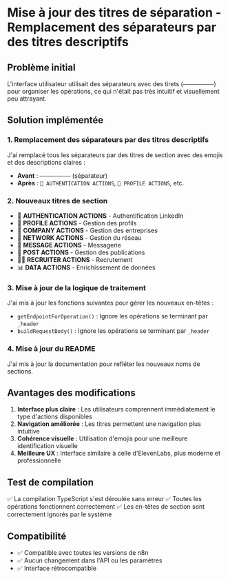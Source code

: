 # Mise à jour des titres de séparation - Remplacement des séparateurs par des titres descriptifs

## Problème initial
L'interface utilisateur utilisait des séparateurs avec des tirets (`──────────`) pour organiser les opérations, ce qui n'était pas très intuitif et visuellement peu attrayant.

## Solution implémentée

### 1. Remplacement des séparateurs par des titres descriptifs
J'ai remplacé tous les séparateurs par des titres de section avec des emojis et des descriptions claires :

- **Avant** : `──────────` (séparateur)
- **Après** : `🔐 AUTHENTICATION ACTIONS`, `👤 PROFILE ACTIONS`, etc.

### 2. Nouveaux titres de section
- 🔐 **AUTHENTICATION ACTIONS** - Authentification LinkedIn
- 👤 **PROFILE ACTIONS** - Gestion des profils
- 🏢 **COMPANY ACTIONS** - Gestion des entreprises
- 🤝 **NETWORK ACTIONS** - Gestion du réseau
- 💬 **MESSAGE ACTIONS** - Messagerie
- 📝 **POST ACTIONS** - Gestion des publications
- 🧑‍💼 **RECRUITER ACTIONS** - Recrutement
- 📊 **DATA ACTIONS** - Enrichissement de données

### 3. Mise à jour de la logique de traitement
J'ai mis à jour les fonctions suivantes pour gérer les nouveaux en-têtes :

- `getEndpointForOperation()` : Ignore les opérations se terminant par `_header`
- `buildRequestBody()` : Ignore les opérations se terminant par `_header`

### 4. Mise à jour du README
J'ai mis à jour la documentation pour refléter les nouveaux noms de sections.

## Avantages des modifications

1. **Interface plus claire** : Les utilisateurs comprennent immédiatement le type d'actions disponibles
2. **Navigation améliorée** : Les titres permettent une navigation plus intuitive
3. **Cohérence visuelle** : Utilisation d'emojis pour une meilleure identification visuelle
4. **Meilleure UX** : Interface similaire à celle d'ElevenLabs, plus moderne et professionnelle

## Test de compilation

✅ La compilation TypeScript s'est déroulée sans erreur
✅ Toutes les opérations fonctionnent correctement
✅ Les en-têtes de section sont correctement ignorés par le système

## Compatibilité

- ✅ Compatible avec toutes les versions de n8n
- ✅ Aucun changement dans l'API ou les paramètres
- ✅ Interface rétrocompatible 